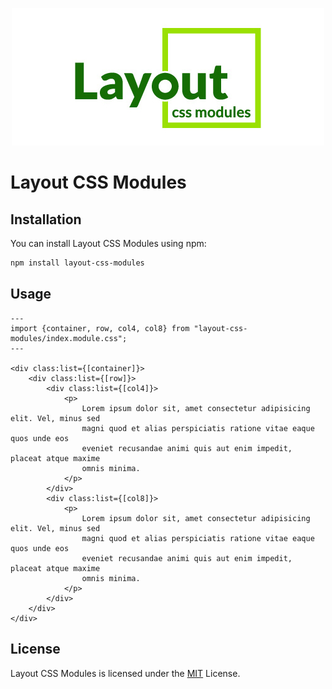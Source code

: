 <p align="center">
    <img alt="elementid-logo" src="./logo/layout-css-modules.jpg"/>
</p>

# Layout CSS Modules

## Installation

You can install Layout CSS Modules using npm:

```bash
npm install layout-css-modules
```

## Usage

```astro
---
import {container, row, col4, col8} from "layout-css-modules/index.module.css";
---

<div class:list={[container]}>
	<div class:list={[row]}>
		<div class:list={[col4]}>
			<p>
				Lorem ipsum dolor sit, amet consectetur adipisicing elit. Vel, minus sed
				magni quod et alias perspiciatis ratione vitae eaque quos unde eos
				eveniet recusandae animi quis aut enim impedit, placeat atque maxime
				omnis minima.
			</p>
		</div>
		<div class:list={[col8]}>
			<p>
				Lorem ipsum dolor sit, amet consectetur adipisicing elit. Vel, minus sed
				magni quod et alias perspiciatis ratione vitae eaque quos unde eos
				eveniet recusandae animi quis aut enim impedit, placeat atque maxime
				omnis minima.
			</p>
		</div>
	</div>
</div>
```

## License

Layout CSS Modules is licensed under the [MIT](./LICENSE) License.
